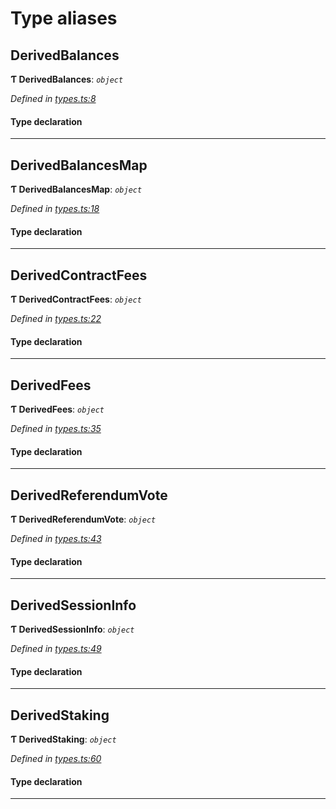 

# Type aliases

<a id="derivedbalances"></a>

##  DerivedBalances

**Ƭ DerivedBalances**: *`object`*

*Defined in [types.ts:8](https://github.com/polkadot-js/api/blob/03234a0/packages/api-derive/src/types.ts#L8)*

#### Type declaration

___
<a id="derivedbalancesmap"></a>

##  DerivedBalancesMap

**Ƭ DerivedBalancesMap**: *`object`*

*Defined in [types.ts:18](https://github.com/polkadot-js/api/blob/03234a0/packages/api-derive/src/types.ts#L18)*

#### Type declaration

[index: `string`]: [DerivedBalances](_types_.md#derivedbalances)

___
<a id="derivedcontractfees"></a>

##  DerivedContractFees

**Ƭ DerivedContractFees**: *`object`*

*Defined in [types.ts:22](https://github.com/polkadot-js/api/blob/03234a0/packages/api-derive/src/types.ts#L22)*

#### Type declaration

___
<a id="derivedfees"></a>

##  DerivedFees

**Ƭ DerivedFees**: *`object`*

*Defined in [types.ts:35](https://github.com/polkadot-js/api/blob/03234a0/packages/api-derive/src/types.ts#L35)*

#### Type declaration

___
<a id="derivedreferendumvote"></a>

##  DerivedReferendumVote

**Ƭ DerivedReferendumVote**: *`object`*

*Defined in [types.ts:43](https://github.com/polkadot-js/api/blob/03234a0/packages/api-derive/src/types.ts#L43)*

#### Type declaration

___
<a id="derivedsessioninfo"></a>

##  DerivedSessionInfo

**Ƭ DerivedSessionInfo**: *`object`*

*Defined in [types.ts:49](https://github.com/polkadot-js/api/blob/03234a0/packages/api-derive/src/types.ts#L49)*

#### Type declaration

___
<a id="derivedstaking"></a>

##  DerivedStaking

**Ƭ DerivedStaking**: *`object`*

*Defined in [types.ts:60](https://github.com/polkadot-js/api/blob/03234a0/packages/api-derive/src/types.ts#L60)*

#### Type declaration

___

